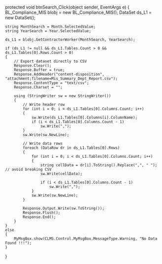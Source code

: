 protected void btnSearch_Click(object sender, EventArgs e)
{
    BL_Compliance_MIS blobj = new BL_Compliance_MIS();
    DataSet ds_L1 = new DataSet();

    string MonthSearch = Month.SelectedValue;
    string YearSearch = Year.SelectedValue;

    ds_L1 = blobj.GetContractorWorker(MonthSearch, YearSearch);

    if (ds_L1 != null && ds_L1.Tables.Count > 0 && ds_L1.Tables[0].Rows.Count > 0)
    {
        // Export dataset directly to CSV
        Response.Clear();
        Response.Buffer = true;
        Response.AddHeader("content-disposition", "attachment;filename=Mis_Summary_Dept_Report.csv");
        Response.ContentType = "text/csv";
        Response.Charset = "";

        using (StringWriter sw = new StringWriter())
        {
            // Write header row
            for (int i = 0; i < ds_L1.Tables[0].Columns.Count; i++)
            {
                sw.Write(ds_L1.Tables[0].Columns[i].ColumnName);
                if (i < ds_L1.Tables[0].Columns.Count - 1)
                    sw.Write(",");
            }
            sw.Write(sw.NewLine);

            // Write data rows
            foreach (DataRow dr in ds_L1.Tables[0].Rows)
            {
                for (int i = 0; i < ds_L1.Tables[0].Columns.Count; i++)
                {
                    string cellData = dr[i].ToString().Replace(",", " "); // avoid breaking CSV
                    sw.Write(cellData);

                    if (i < ds_L1.Tables[0].Columns.Count - 1)
                        sw.Write(",");
                }
                sw.Write(sw.NewLine);
            }

            Response.Output.Write(sw.ToString());
            Response.Flush();
            Response.End();
        }
    }
    else
    {
        MyMsgBox.show(CLMS.Control.MyMsgBox.MessageType.Warning, "No Data Found !!!");
    }
}
